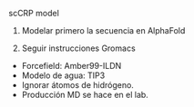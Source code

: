scCRP model




1. Modelar primero la secuencia en AlphaFold




2. Seguir instrucciones Gromacs
- Forcefield: Amber99-ILDN
- Modelo de agua: TIP3
- Ignorar átomos de hidrógeno.
- Producción MD se hace en el lab.
